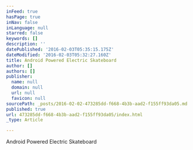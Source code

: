 ```yaml
---
inFeed: true
hasPage: true
inNav: false
inLanguage: null
starred: false
keywords: []
description: ''
datePublished: '2016-02-03T05:35:15.175Z'
dateModified: '2016-02-03T05:32:27.160Z'
title: Android Powered Electric Skateboard
author: []
authors: []
publisher:
  name: null
  domain: null
  url: null
  favicon: null
sourcePath: _posts/2016-02-02-473285dd-f668-4b3b-aad2-f155ff93da05.md
published: true
url: 473285dd-f668-4b3b-aad2-f155ff93da05/index.html
_type: Article

---
```

Android Powered Electric Skateboard